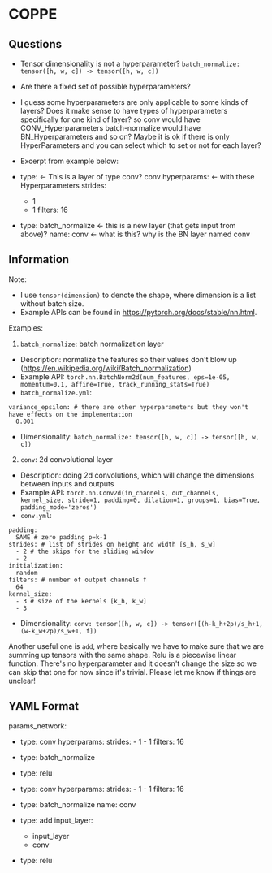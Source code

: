 # COPPE



## Questions

  - Tensor dimensionality is not a hyperparameter? 
   `batch_normalize: tensor([h, w, c]) -> tensor([h, w, c])`

  - Are there a fixed set of possible hyperparameters?

  - I guess some hyperparameters are only applicable to some kinds of layers?
    Does it make sense to have types of hyperparameters specifically
    for one kind of layer?
    so conv would have CONV_Hyperparameters
       batch-normalize would have BN_Hyperparameters
       and so on?
    Maybe it is ok if there is only HyperParameters and you can
    select which to set or not for each layer?


  - Excerpt from example below:
   - type:    <- This is a layer of type conv?
      conv
    hyperparams: <- with these Hyperparameters
      strides:
        - 1
        - 1
      filters:
        16
  - type: batch_normalize <- this is a new layer (that gets input from above)?
    name: conv <- what is this? why is the BN layer named conv
  




## Information
Note:
- I use `tensor(dimension)` to denote the shape, where dimension is a list without batch size.
- Example APIs can be found in https://pytorch.org/docs/stable/nn.html.

Examples:
1. `batch_normalize`: batch normalization layer
- Description: normalize the features so their values don't blow up (https://en.wikipedia.org/wiki/Batch_normalization)
- Example API: `torch.nn.BatchNorm2d(num_features, eps=1e-05, momentum=0.1, affine=True, track_running_stats=True)`
- `batch_normalize.yml`:
```
variance_epsilon: # there are other hyperparameters but they won't have effects on the implementation
  0.001
```
- Dimensionality: `batch_normalize: tensor([h, w, c]) -> tensor([h, w, c])`

2. `conv`: 2d convolutional layer
- Description: doing 2d convolutions, which will change the dimensions between inputs and outputs
- Example API: `torch.nn.Conv2d(in_channels, out_channels, kernel_size, stride=1, padding=0, dilation=1, groups=1, bias=True, padding_mode='zeros')`
- `conv.yml`:
```
padding:
  SAME # zero padding p=k-1
strides: # list of strides on height and width [s_h, s_w]
  - 2 # the skips for the sliding window
  - 2
initialization:
  random
filters: # number of output channels f
  64
kernel_size:
  - 3 # size of the kernels [k_h, k_w]
  - 3
```
- Dimensionality: `conv: tensor([h, w, c]) -> tensor([(h-k_h+2p)/s_h+1, (w-k_w+2p)/s_w+1, f])`

Another useful one is `add`, where basically we have to make sure that we are summing up tensors with the same shape. Relu is a piecewise linear function. There's no hyperparameter and it doesn't change the size so we can skip that one for now since it's trivial.
Please let me know if things are unclear! 



## YAML Format

params_network:
  - type:
      conv
    hyperparams:
      strides:
        - 1
        - 1
      filters:
        16
  - type: batch_normalize
  - type: relu

  - type:
      conv
    hyperparams:
      strides:
        - 1
        - 1
      filters:
        16
  - type: batch_normalize
    name: conv

  - type: add
    input_layer:
      - input_layer
      - conv
  - type: relu

